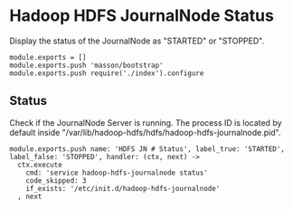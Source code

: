 
# Hadoop HDFS JournalNode Status

Display the status of the JournalNode as "STARTED" or "STOPPED".

    module.exports = []
    module.exports.push 'masson/bootstrap'
    module.exports.push require('./index').configure

## Status

Check if the JournalNode Server is running. The process ID is located by default
inside "/var/lib/hadoop-hdfs/hdfs/hadoop-hdfs-journalnode.pid".

    module.exports.push name: 'HDFS JN # Status', label_true: 'STARTED', label_false: 'STOPPED', handler: (ctx, next) ->
      ctx.execute
        cmd: 'service hadoop-hdfs-journalnode status'
        code_skipped: 3
        if_exists: '/etc/init.d/hadoop-hdfs-journalnode'
      , next
